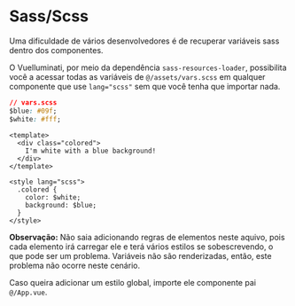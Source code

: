 # Sass/Scss

Uma dificuldade de vários desenvolvedores é de recuperar variáveis sass dentro dos componentes.

O Vuelluminati, por meio da dependência `sass-resources-loader`, possibilita você a acessar todas as variáveis de `@/assets/vars.scss` em qualquer componente que use `lang="scss"` sem que você tenha que importar nada.

``` css
// vars.scss
$blue: #09f;
$white: #fff;
```

``` vue
<template>
  <div class="colored">
    I'm white with a blue background!
  </div>
</template>

<style lang="scss">
  .colored {
    color: $white;
    background: $blue;
  }
</style>
```

**Observação:** Não saia adicionando regras de elementos neste aquivo, pois cada elemento irá carregar ele e terá vários estilos se sobescrevendo, o que pode ser um problema. Variáveis não são renderizadas, então, este problema não ocorre neste cenário.

Caso queira adicionar um estilo global, importe ele componente pai `@/App.vue`.
